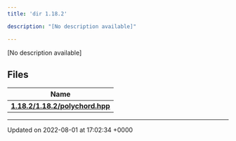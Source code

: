 ```yaml
---
title: 'dir 1.18.2'

description: "[No description available]"

---
```







[No description available]

## Files

| Name           |
| -------------- |
| **[1.18.2/1.18.2/polychord.hpp](/documentation/code/files/1_818_82_2polychord_8hpp/#file-1.18.2/polychord.hpp)**  |






-------------------------------

Updated on 2022-08-01 at 17:02:34 +0000

